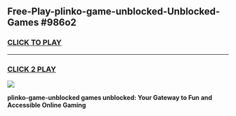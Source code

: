 
## Free-Play-plinko-game-unblocked-Unblocked-Games #986o2
<h3>
<a href="https://news.freeplayer.one?title=plinko-game-unblocked&ref=8M">CLICK TO PLAY</a></h3>
<hr>

<h3>
<a href="https://news.freeplayer.one?title=plinko-game-unblocked&ref=8M">CLICK 2 PLAY</a>
  
</h3>

<a href="https://news.freeplayer.one?title=plinko-game-unblocked&ref=8M"><img src="https://clearcache.store/games.png"></a>


**plinko-game-unblocked games unblocked: Your Gateway to Fun and Accessible Online Gaming**
